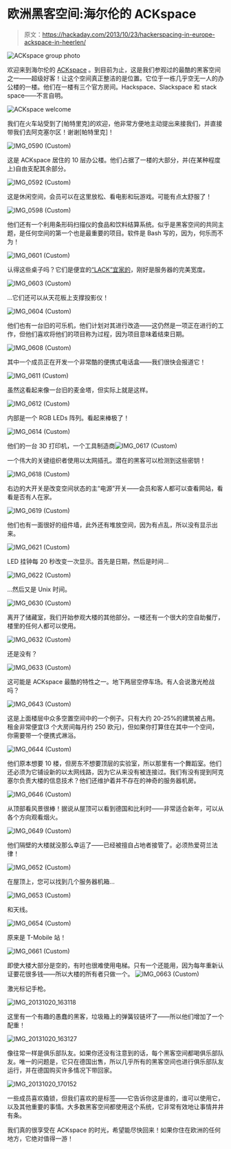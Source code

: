 # 欧洲黑客空间:海尔伦的 ACKspace

> 原文：<https://hackaday.com/2013/10/23/hackerspacing-in-europe-ackspace-in-heerlen/>

![ACKspace group photo](img/5e8470e6a4258a261adefe26b730fbd8.png)

欢迎来到海尔伦的 [ACKspace](https://ackspace.nl/wiki/Main_Page) 。到目前为止，这是我们参观过的最酷的黑客空间之一——超级好客！让这个空间真正整洁的是位置。它位于一栋几乎空无一人的办公楼的一楼。他们在一楼有三个官方房间。Hackspace、Slackspace 和 stack space——不言自明。

![ACKspace welcome](img/71da1f7ab308ef0c38363122c06af43a.png)

我们在火车站受到了[帕特里克]的欢迎，他非常方便地主动提出来接我们，并直接带我们去阿克塞尔区！谢谢[帕特里克]！

![IMG_0590 (Custom)](img/f370c6885dd6120ad26bab47d60eeda7.png)

这是 ACKspace 居住的 10 层办公楼。他们占据了一楼的大部分，并(在某种程度上)自由支配其余部分。

![IMG_0592 (Custom)](img/3be1f72d3342d43a54864d0439889ca5.png)

这是休闲空间，会员可以在这里放松、看电影和玩游戏。可能有点太舒服了！

![IMG_0598 (Custom)](img/67995a8dc3e3ece9c68c6895d04c55f7.png)

他们还有一个利用条形码扫描仪的食品和饮料结算系统。似乎是黑客空间的共同主题，是任何空间的第一个也是最重要的项目。软件是 Bash 写的，因为，何乐而不为！

![IMG_0601 (Custom)](img/d185a63fe6171909773755d1a473a5be.png)

认得这些桌子吗？它们是便宜的[“LACK”宜家的](http://makezine.com/2010/01/22/lackrack-ikea-server-racks-for-livi/)，刚好是服务器的完美宽度。

![IMG_0603 (Custom)](img/4bf85f871eaf10f402e7ecd8be69d20d.png)

…它们还可以从天花板上支撑投影仪！

![IMG_0604 (Custom)](img/6b620699cb40ffd3562178551e9978ab.png)

他们也有一台旧的可乐机，他们计划对其进行改造——这仍然是一项正在进行的工作，但他们喜欢将他们的项目称为过程，因为项目意味着结束日期。

![IMG_0608 (Custom)](img/8f06904787cf8b20f32f66ce40bb3eac.png)

其中一个成员正在开发一个非常酷的便携式电话盒——我们很快会报道它！

![IMG_0611 (Custom)](img/22cf99d35d9298d3e4f12a80b6c9f318.png)

虽然这看起来像一台旧的麦金塔，但实际上就是这样。

![IMG_0612 (Custom)](img/0ffd7be75d377c299a12423a7ea862f4.png)

内部是一个 RGB LEDs 阵列。看起来棒极了！

![IMG_0614 (Custom)](img/82532cbaaf9e0dd9f6a08690c787158d.png)

他们的一台 3D 打印机，一个工具制造商![IMG_0617 (Custom)](img/dfdaed648007088886c9e73ac4439cc4.png)

一个伟大的关键组织者使用以太网插孔。潜在的黑客可以检测到这些密钥！

![IMG_0618 (Custom)](img/8865ef8b72a0932890efbcfa3ad46672.png)

右边的大开关是改变空间状态的主“电源”开关——会员和客人都可以查看网站，看看是否有人在家。

![IMG_0619 (Custom)](img/d19a5153a9d8387e52a77e8cf4655ac1.png)

他们也有一面很好的组件墙，此外还有堆放空间，因为有点乱，所以没有显示出来。

![IMG_0621 (Custom)](img/337a96ba28c3b6e945d69121b2fbe36b.png)

LED 挂钟每 20 秒改变一次显示。首先是日期，然后是时间…

![IMG_0622 (Custom)](img/31eb620e741ad290a86d8b943c9932b1.png)

…然后又是 Unix 时间。

![IMG_0630 (Custom)](img/0534bd2f1eccd964a354098a7e8f4573.png)

离开了储藏室，我们开始参观大楼的其他部分。一楼还有一个很大的空自助餐厅，楼里的任何人都可以使用。

![IMG_0632 (Custom)](img/c68b38011113cac4941de3d22a239e97.png)

还是没有？

![IMG_0633 (Custom)](img/48d551ac5ccdf933ed177b16a6408f10.png)

这可能是 ACKspace 最酷的特性之一。地下两层空停车场。有人会说激光枪战吗？

![IMG_0643 (Custom)](img/947f1aba12cb11e8ae17a64e42e1f68f.png)

这是上面楼层中众多空置空间中的一个例子。只有大约 20-25%的建筑被占用。租金非常便宜(3 个大房间每月约 250 欧元)，但如果你打算住在其中一个空间，你需要带一个便携式淋浴。

![IMG_0644 (Custom)](img/2285d22642ebfb3d446d27fda1037015.png)

他们原本想要 10 楼，但房东不想要顶层的实验室，所以那里有一个舞蹈室。他们还必须为它铺设新的以太网线路，因为它从来没有被连接过。我们有没有提到阿克塞尔负责大楼的信息技术？他们还维护着并不存在的神奇的服务器机房。

![IMG_0646 (Custom)](img/4c4f748f4348c1776591cb5627b1d83c.png)

从顶部看风景很棒！据说从屋顶可以看到德国和比利时——非常适合新年，可以从各个方向观看烟火。

![IMG_0649 (Custom)](img/9e159a6e43baf44ea8659dc021ea62ad.png)

他们隔壁的大楼就没那么幸运了——已经被擅自占地者接管了。必须热爱荷兰法律！

![IMG_0652 (Custom)](img/81faadfaff5a2bd3aa152bb741d6039d.png)

在屋顶上，您可以找到几个服务器机箱…

![IMG_0653 (Custom)](img/e1b149436f76cf7440a90ec056f7bb09.png)

和天线。

![IMG_0654 (Custom)](img/6f255c730c30c895a4d8aaa98dea09af.png)

原来是 T-Mobile 站！

![IMG_0661 (Custom)](img/65633fdc3efb5542d81ff22b5adaebc1.png)

即使大楼大部分是空的，有时也很难使用电梯。只有一个还能用，因为每年重新认证要花很多钱——所以大楼的所有者只做一个。
![IMG_0663 (Custom)](img/b68e88acc138f2d4df625933b421ff77.png)

激光标记手枪。

![IMG_20131020_163118](img/e7f1ca17b8862cae6881d6dcac66bbcc.png)

这里有一个有趣的愚蠢的黑客，垃圾箱上的弹簧铰链坏了——所以他们增加了一个配重！

![IMG_20131020_163127](img/49d154d1279b95f68508418e76023d0a.png)

像往常一样是俱乐部队友。如果你还没有注意到的话，每个黑客空间都喝俱乐部队友。唯一的问题是，它只在德国出售，所以几乎所有的黑客空间也进行俱乐部队友运行，并在德国购买许多情况下带回家。

![IMG_20131020_170152](img/38bfbc5b272606434e793cc1c7b88630.png)

一些成员喜欢撬锁，但我们喜欢的是标签——它告诉你这是谁的，谁可以使用它，以及其他重要的事情。大多数黑客空间都使用这个系统，它非常有效地让事情井井有条。

我们真的很享受在 ACKspace 的时光，希望能尽快回来！如果你住在欧洲的任何地方，它绝对值得一游！